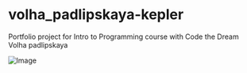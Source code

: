 # volha_padlipskaya-kepler
Portfolio project for Intro to Programming course with Code the Dream
Volha padlipskaya

![Image](https://github.com/user-attachments/assets/f760ff14-c37b-43dc-8da9-95df85736f3f)
